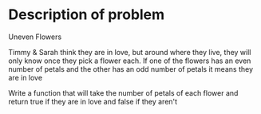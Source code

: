 # Description of problem

Uneven Flowers

Timmy & Sarah think they are in love, but around where they live, they will only know once they pick a flower each. If one of the flowers has an even number of petals and the other has an odd number of petals it means they are in love

Write a function that will take the number of petals of each flower and return true if they are in love and false if they aren't
